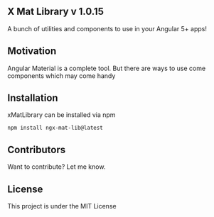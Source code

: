 ## X Mat Library v 1.0.15

A bunch of utilities and components to use in your Angular 5+ apps!

## Motivation

Angular Material is a complete tool. But there are ways to use come components which may come handy 

## Installation

xMatLibrary can be installed via npm

`npm install ngx-mat-lib@latest`

## Contributors

Want to contribute? Let me know.

## License

This project is under the MIT License